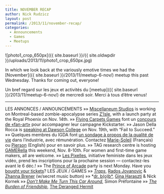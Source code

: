 ```yaml
---
title: NOVEMBER RECAP
author: Nick Rudzicz
layout: post
permalink: /2013/11/november-recap/
categories:
  - Announcements
  - Games
  - Meetups
---
```

![photo1_crop_650px]({{ site.baseurl }}/{{ site.oldwpdir }}/uploads/2013/11/photo1_crop_650px.jpg)



In which we look back at the variously emotive times we had the [November]({{ site.baseurl }}/2013/11/meetup-6-nov/) meetup this past Wednesday.
Thanks for coming out, everyone!



Un bref regard sur les jeux et activit&eacute;s du [meetup]({{ site.baseurl }}/2013/11/meetup-6-nov/) de mercredi soir.
Merci &agrave; tous d&#8217;&ecirc;tre venus!


---
LES ANNONCES / ANNOUNCEMENTS
 &raquo;&raquo; [Miscellaneum Studios](https://www.facebook.com/miscellaneumstudios) is working on Montreal-based zombie-apocalypse series [Z&#8217;Isle](http://facebook.com/zisleseries), with a launch party at the Royal Phoenix on Nov. 14th.
 &raquo;&raquo; [Flying Carpets Games](http://flyingcarpetsgames.com/) font un [concours de &laquo;fan-art&raquo;](http://flyingcarpetsgames.com/2013/11/05/the-girl-and-the-robot-fan-art-contest/) pour accompagner leur campagne Kickstarter.
 &raquo;&raquo; Jason Della Rocca is [speaking at Dawson College](https://jason-dellarocca.eventbrite.ca/?fb_action_ids=1411385449079212) on Nov. 19th, with &#8220;Fail to Succeed.&#8221;
 &raquo;&raquo; Quelques membres du IGDA font [un sondage &agrave; propos de la qualit&eacute; de vie](http://gameqol.org/) dans l&#8217;industrie, avec r&eacute;mun&eacute;ration. Contactez [Marie-Soleil](mailto:marie-soleil.ouellette@teluq.ca) (Fran&ccedil;ais) ou [Pierson](mailto:pbrowne88@gmail.com) (English) pour en savoir plus.
 &raquo;&raquo; TAG research centre is hosting [GAMERella](http://tag.hexagram.ca/events/gamerella/) this weekend, Nov. 8-10th. For women and first-time game makers, all are welcome.
 &raquo;&raquo; [Les Pixelles](http://pixelles.ca/), initiative feministe dans les jeux vid&eacute;o, prend les inscriptions pour la prochaine session &#8212; contactez-les avant le 6 d&eacute;c.!
 &raquo;&raquo; The [Prince of Arcade](http://prince.mrgs.ca) party is next Monday. Have you [bought your tickets](https://gumroad.com/l/PbIe)?
LES JEUX / GAMES
 &raquo;&raquo; *[Traps](http://trapsgame.com/)*, [Rados Jovanovic](http://radosjovanovic.com/) &#038; [Zhanna Brener](http://www.zhannabrener.com/) (w/secret music button)
 &raquo;&raquo; *[dr. b(o)b*](http://ginaharaszti.com/games/DrBob.exe), [Gina Haraszti](http://ginaharaszti.com/) &#038; Nick Kornek
 &raquo;&raquo; *[Don&#8217;t Make Me Turn This Car Around](http://www.youtube.com/watch?v=8Moh11TLN2g)*, Simon Pr&eacute;fontaine
 &raquo;&raquo; *[The Burden of Friendship](http://www.puzzlescript.net/play.html?p=7320353)*, [The Deranged Hermit](http://deranged-hermit.blogspot.ca/)
 
 </p>